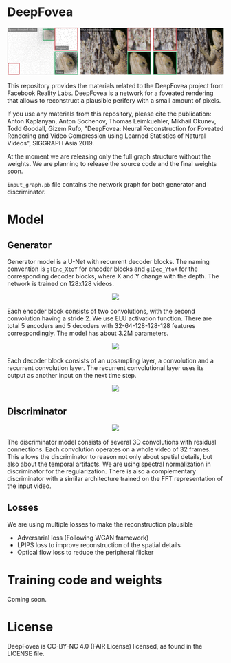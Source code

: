 # DeepFovea

<p align='center'>
  <img src='img/teaser.png' width='1000'/>
</p>

This repository provides the materials related to the DeepFovea project from Facebook Reality Labs. DeepFovea is a network for a foveated rendering that allows to reconstruct a plausible perifery with a small amount of pixels.

If you use any materials from this repository, please cite the publication: Anton Kaplanyan, Anton Sochenov, Thomas Leimkuehler, Mikhail Okunev, Todd Goodall, Gizem Rufo, "DeepFovea: Neural Reconstruction for Foveated Rendering and Video Compression using Learned Statistics of Natural Videos", SIGGRAPH Asia 2019.

At the moment we are releasing only the full graph structure without the weights. We are planning to release the source code and the final weights soon.

```input_graph.pb``` file contains the network graph for both generator and discriminator.

# Model
## Generator

Generator model is a U-Net with recurrent decoder blocks. The naming convention is ```glEnc_XtoY``` for encoder blocks and ```glDec_YtoX``` for the corresponding decoder blocks, where X and Y change with the depth. The network is trained on 128x128 videos.

<p align='center'>
  <img src='img/g_model.png' width='200'/>
</p>

Each encoder block consists of two convolutions, with the second convolution having a stride 2. We use ELU activation function. There are total 5 encoders and 5 decoders with 32-64-128-128-128 features correspondingly. The model has about 3.2M parameters.

<p align='center'>
  <img src='img/encoder_block.png' width='200'/>
</p>

Each decoder block consists of an upsampling layer, a convolution and a recurrent convolution layer. The recurrent convolutional layer uses its output as another input on the next time step.

<p align='center'>
  <img src='img/decoder_block.png' width='200'/>
</p>

## Discriminator

<p align='center'>
  <img src='img/d_model.png' width='200'/>
</p>

The discriminator model consists of several 3D convolutions with residual connections. Each convolution operates on a whole video of 32 frames. This allows the discriminator to reason not only about spatial details, but also about the temporal artifacts. We are using spectral normalization in discriminator for the regularization. There is also a complementary discriminator with a similar architecture trained on the FFT representation of the input video.

## Losses
We are using multiple losses to make the reconstruction plausible
* Adversarial loss (Following WGAN framework)
* LPIPS loss to improve reconstruction of the spatial details
* Optical flow loss to reduce the peripheral flicker

# Training code and weights

Coming soon.

# License

DeepFovea is CC-BY-NC 4.0 (FAIR License) licensed, as found in the LICENSE file.